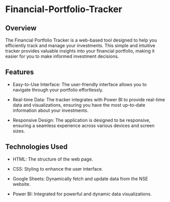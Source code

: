 # Financial-Portfolio-Tracker
## Overview
The Financial Portfolio Tracker is a web-based tool designed to help you efficiently track and manage your investments. This simple and intuitive tracker provides valuable insights into your financial portfolio, making it easier for you to make informed investment decisions.

## Features
- Easy-to-Use Interface: The user-friendly interface allows you to navigate through your portfolio effortlessly.

- Real-time Data: The tracker integrates with Power BI to provide real-time data and visualizations, ensuring you have the most up-to-date information about your investments.

- Responsive Design: The application is designed to be responsive, ensuring a seamless experience across various devices and screen sizes.

## Technologies Used
- HTML: The structure of the web page.

- CSS: Styling to enhance the user interface.
- Google Sheets: Dynamically fetch and update data from the NSE website.

- Power BI: Integrated for powerful and dynamic data visualizations.
